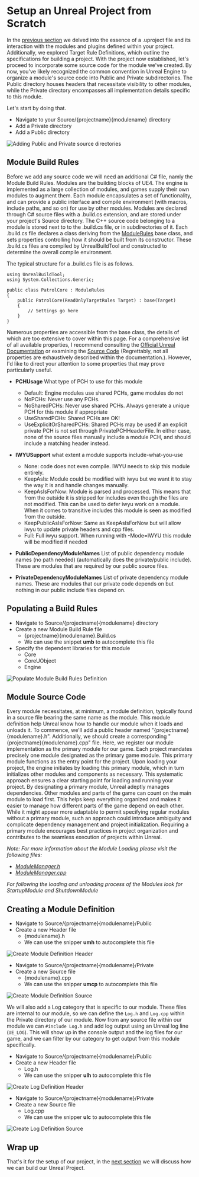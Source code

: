 # Setup an Unreal Project from Scratch

In the [previous section](./creating_unreal_project_from_scratch.md) we delved into the essence of a .uproject file and its interaction with the modules and plugins defined within your project. Additionally, we explored Target Rule Definitions, which outline the specifications for building a project. With the project now established, let's proceed to incorporate some source code for the module we've created. By now, you've likely recognized the common convention in Unreal Engine to organize a module's source code into Public and Private subdirectories. The Public directory houses headers that necessitate visibility to other modules, while the Private directory encompasses all implementation details specific to this module.

Let's start by doing that.

- Navigate to your Source/{projectname}{modulename} directory
- Add a Private directory
- Add a Public directory

![Adding Public and Private source directories](adding-public-private-directory.png)

## Module Build Rules

Before we add any source code we will need an additional C# file, namly the Module Build Rules. Modules are the building blocks of UE4. The engine is implemented as a large collection of modules, and games supply their own modules to augment them. Each module encapsulates a set of functionality, and can provide a public interface and compile environment (with macros, include paths, and so on) for use by other modules. Modules are declared through C# source files with a .build.cs extension, and are stored under your project's Source directory. The C++ source code belonging to a module is stored next to to the .build.cs file, or in subdirectories of it. Each .build.cs file declares a class deriving from the [ModuleRules](https://github.com/EpicGames/UnrealEngine/blob/release/Engine/Source/Programs/UnrealBuildTool/Configuration/ModuleRules.cs) base class, and sets properties controlling how it should be built from its constructor. These .build.cs files are compiled by UnrealBuildTool and constructed to determine the overall compile environment.

The typical structure for a .build.cs file is as follows.

```Csharp
using UnrealBuildTool;
using System.Collections.Generic;

public class PatrolCore : ModuleRules
{
    public PatrolCore(ReadOnlyTargetRules Target) : base(Target)
    {
        // Settings go here
    }
}
```

Numerous properties are accessible from the base class, the details of which are too extensive to cover within this page. For a comprehensive list of all available properties, I recommend consulting the [Official Unreal Documentation](https://docs.unrealengine.com/4.27/en-US/ProductionPipelines/BuildTools/UnrealBuildTool/ModuleFiles/) or examining the [Source Code](https://github.com/EpicGames/UnrealEngine/blob/release/Engine/Source/Programs/UnrealBuildTool/Configuration/ModuleRules.cs) (Regrettably, not all properties are exhaustively described within the documentation.). However, I'd like to direct your attention to some properties that may prove particularly useful.

- **PCHUsage** What type of PCH to use for this module
    - Default: Engine modules use shared PCHs, game modules do not
    - NoPCHs: Never use any PCHs.
    - NoSharedPCHs: Never use shared PCHs.  Always generate a unique PCH for this module if appropriate
    - UseSharedPCHs: Shared PCHs are OK!
    - UseExplicitOrSharedPCHs: Shared PCHs may be used if an explicit private PCH is not set through PrivatePCHHeaderFile. In either case, none of the source files manually include a module PCH, and should include a matching header instead.

- **IWYUSupport** what extent a module supports include-what-you-use
    - None: code does not even compile. IWYU needs to skip this module entirely.
    - KeepAsIs: Module could be modified with iwyu but we want it to stay the way it is and handle changes manually.
    - KeepAsIsForNow: Module is parsed and processed. This means that from the outside it is stripped for includes even though the files are not modified. This can be used to defer iwyu work on a module. When it comes to transitive includes this module is seen as modified from the outside.
    - KeepPublicAsIsForNow: Same as KeepAsIsForNow but will allow iwyu to update private headers and cpp files.
    - Full: Full iwyu support. When running with -Mode=IWYU this module will be modified if needed

- **PublicDependencyModuleNames** List of public dependency module names (no path needed) (automatically does the private/public include). These are modules that are required by our public source files.
- **PrivateDependencyModuleNames** List of private dependency module names.  These are modules that our private code depends on but nothing in our public include files depend on.

## Populating a Build Rules

- Navigate to Source/{projectname}{modulename} directory
- Create a new Module Build Rule file
    - {projectname}{modulename}.Build.cs
    - We can use the snippet **umb** to autocomplete this file
- Specify the dependent libraries for this module
    - Core
    - CoreUObject
    - Engine

![Populate Module Build Rules Definition](populate-module-build-rules-definition.png)

## Module Source Code

Every module necessitates, at minimum, a module definition, typically found in a source file bearing the same name as the module. This module definition help Unreal know how to handle our module when it loads and unloads it. To commence, we'll add a public header named "{projectname}{modulename}.h". Additionally, we should create a corresponding "{projectname}{modulename}.cpp" file. Here, we register our module implementation as the primary module for our game. Each project mandates precisely one module designated as the primary game module. This primary module functions as the entry point for the project. Upon loading your project, the engine initiates by loading this primary module, which in turn initializes other modules and components as necessary. This systematic approach ensures a clear starting point for loading and running your project. By designating a primary module, Unreal adeptly manages dependencies. Other modules and parts of the game can count on the main module to load first. This helps keep everything organized and makes it easier to manage how different parts of the game depend on each other. While it might appear more adaptable to permit specifying regular modules without a primary module, such an approach could introduce ambiguity and complicate dependency management and project initialization. Requiring a primary module encourages best practices in project organization and contributes to the seamless execution of projects within Unreal.

*Note:* 
*For more information about the Module Loading please visit the following files:*
- *[ModuleManager.h](https://github.com/EpicGames/UnrealEngine/blob/release/Engine/Source/Runtime/Core/Public/Modules/ModuleManager.h)*
- *[ModuleManager.cpp](https://github.com/EpicGames/UnrealEngine/blob/release/Engine/Source/Runtime/Core/Private/Modules/ModuleManager.cpp)*

*For following the loading and unloading process of the Modules look for StartupModule and ShutdownModule*

## Creating a Module Definition

- Navigate to Source/{projectname}{modulename}/Public
- Create a new Header file
    - {modulename}.h
    - We can use the snipper **umh** to autocomplete this file

![Create Module Definition Header](create-module-definition-header.png)

- Navigate to Source/{projectname}{modulename}/Private
- Create a new Source file
    - {modulename}.cpp
    - We can use the snipper **umcp** to autocomplete this file

![Create Module Definition Source](create-module-definition-source.png)

We will also add a Log category that is specific to our module. These files are internal to our module, so we can define the `Log.h` and `Log.cpp` within the Private directory of our module. Now from any source file within our module we can `#include Log.h` and add log output using an Unreal log line (`UE_LOG`). This will show up in the console output and the log files for our game, and we can filter by our category to get output from this module specifically.

- Navigate to Source/{projectname}{modulename}/Public
- Create a new Header file
    - Log.h
    - We can use the snipper **ulh** to autocomplete this file

![Create Log Definition Header](create-log-definition-header.png)

- Navigate to Source/{projectname}{modulename}/Private
- Create a new Source file
    - Log.cpp
    - We can use the snipper **ulc** to autocomplete this file

![Create Log Definition Source](create-log-definition-source.png)

## Wrap up

That's it for the setup of our project, in the [next section](./building_unreal_project_from_scratch.md) we will discuss how we can build our Unreal Project. 